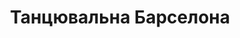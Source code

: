 ---
layout: archive_film
permalink: ua/archive/2021/music-video/moving-barcelona

title: Танцювальна Барселона
director: Jevan Chowdhury
country: Велика Британія
description_short: "\"Танцювальна Барселона\" — це чарівна реалістична танцювальна історія про столицю Каталонії, автономну область іспанського штату, яка переживає кризу ідентичності. Місто все ще переслідують привиди минулого, і, незважаючи на значний прогрес, воно має багато старих ран. <br/><br/> Історію розказує відомий актор Пеп Мунне, який закликає до спокою та вселяє впевненість,  що все в порядку..."
description: "\"Танцювальна Барселона\" — це чарівна реалістична танцювальна історія про столицю Каталонії, автономну область іспанського штату, яка переживає кризу ідентичності. Місто все ще переслідують привиди минулого, і, незважаючи на значний прогрес, воно має багато старих ран. <br/><br/> Історію розказує відомий актор Пеп Мунне, який закликає до спокою та вселяє впевненість,  що все в порядку. Однак динаміка міста відображає іншу історію, і він змирився з тим, що речі неминуче є такими, якими вони є. У пошуках щастя жителі Барселони опиняються на біговій доріжці сучасного життя. <br/><br/> \"Танцювальна Барселона\"— восьмий фільм з колекції творів лондонського режисера Джевана Чоудхурі, які відображають світ як сцену. Життя на вулицях Лондона, Парижа, Брюсселя, Далласу, Праги, Єревана та Афін уже було записано."
category: music-video
image_folder: images/films/archive/2021/music-video/moving-barcelona
is_winner: true
submission_year: 2021
lang: ua
---